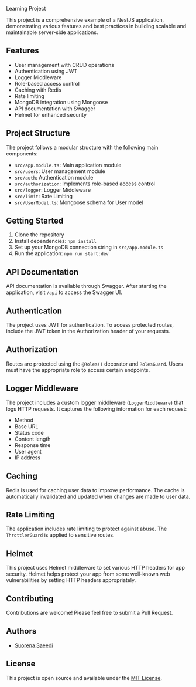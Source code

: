  Learning Project

This project is a comprehensive example of a NestJS application, demonstrating various features and best practices in building scalable and maintainable server-side applications.

## Features

- User management with CRUD operations
- Authentication using JWT
- Logger Middleware
- Role-based access control
- Caching with Redis
- Rate limiting
- MongoDB integration using Mongoose
- API documentation with Swagger
- Helmet for enhanced security

## Project Structure

The project follows a modular structure with the following main components:

- `src/app.module.ts`: Main application module
- `src/users`: User management module
- `src/auth`: Authentication module
- `src/authorization`: Implements role-based access control
- `src/logger`: Logger Middleware
- `src/limit`: Rate Limiting
- `src/UserModel.ts`: Mongoose schema for User model

## Getting Started

1. Clone the repository
2. Install dependencies: `npm install`
3. Set up your MongoDB connection string in `src/app.module.ts`
4. Run the application: `npm run start:dev`

## API Documentation

API documentation is available through Swagger. After starting the application, visit `/api` to access the Swagger UI.

## Authentication

The project uses JWT for authentication. To access protected routes, include the JWT token in the Authorization header of your requests.

## Authorization

Routes are protected using the `@Roles()` decorator and `RolesGuard`. Users must have the appropriate role to access certain endpoints.

## Logger Middleware

The project includes a custom logger middleware (`LoggerMiddleware`) that logs HTTP requests. It captures the following information for each request:

- Method
- Base URL
- Status code
- Content length
- Response time
- User agent
- IP address

## Caching

Redis is used for caching user data to improve performance. The cache is automatically invalidated and updated when changes are made to user data.

## Rate Limiting

The application includes rate limiting to protect against abuse. The `ThrottlerGuard` is applied to sensitive routes.
## Helmet

This project uses Helmet middleware to set various HTTP headers for app security. Helmet helps protect your app from some well-known web vulnerabilities by setting HTTP headers appropriately.


## Contributing

Contributions are welcome! Please feel free to submit a Pull Request.

## Authors

- [Suorena Saeedi](https://github.com/ssuorena)

## License

This project is open source and available under the [MIT License](LICENSE).